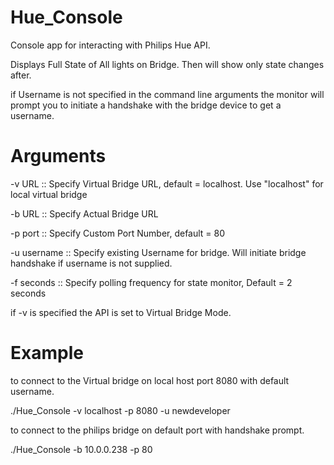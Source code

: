 # Hue_Console
 Console app for interacting with Philips Hue API.

 Displays Full State of All lights on Bridge. Then will show only state changes after.

 if Username is not specified in the command line arguments 
 the monitor will prompt you to initiate a handshake with the bridge device to get a username.

# Arguments

 -v URL  :: Specify Virtual Bridge URL, default = localhost. 
    Use "localhost" for local virtual bridge

-b URL :: Specify Actual Bridge URL

-p port :: Specify Custom Port Number, default = 80

-u username :: Specify existing Username for bridge. Will initiate bridge handshake if username is not supplied.

-f seconds :: Specify polling frequency for state monitor, Default = 2 seconds

if -v is specified the API is set to Virtual Bridge Mode. 

# Example

to connect to the Virtual bridge on local host port 8080 with default username.

./Hue_Console -v localhost -p 8080 -u newdeveloper

to connect to the philips bridge on default port with handshake prompt.

./Hue_Console -b 10.0.0.238 -p 80
